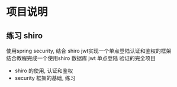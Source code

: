 
# 项目说明  

## 练习 shiro  

使用spring security, 结合 shiro jwt实现一个单点登陆认证和鉴权的框架  
结合教程完成一个使用shiro 数据库 jwt 单点登陆 验证的完全项目  

- shiro 的使用, 认证和鉴权  
- security 框架的基础, 练习  






